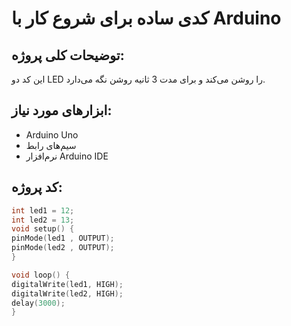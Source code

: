 # کدی ساده برای شروع کار با Arduino

## توضیحات کلی پروژه:
این کد دو LED را روشن می‌کند و برای مدت 3 ثانیه روشن نگه می‌دارد.

## ابزارهای مورد نیاز:
- Arduino Uno
- سیم‌های رابط
- نرم‌افزار Arduino IDE

## کد پروژه:

```cpp
int led1 = 12;
int led2 = 13;
void setup() {
pinMode(led1 , OUTPUT);
pinMode(led2 , OUTPUT);
}

void loop() {
digitalWrite(led1, HIGH);
digitalWrite(led2, HIGH);
delay(3000);
}




